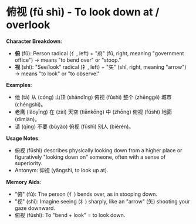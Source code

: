 # **俯视 (fǔ shì) - To look down at / overlook**

**Character Breakdown**:  
- **俯** (fǔ): Person radical (亻, left) + "府" (fǔ, right, meaning "government office") → means "to bend over" or "stoop."  
- **视** (shì): "See/look" radical (礻, left) + "矢" (shǐ, right, meaning "arrow") → means "to look" or "to observe."

**Examples**:  
- 他 (tā) 从 (cóng) 山顶 (shāndǐng) 俯视 (fǔshì) 整个 (zhěnggè) 城市 (chéngshì)。  
- 老鹰 (lǎoyīng) 在 (zài) 天空 (tiānkōng) 中 (zhōng) 俯视 (fǔshì) 地面 (dìmiàn)。  
- 请 (qǐng) 不要 (bùyào) 俯视 (fǔshì) 别人 (biérén)。

**Usage Notes**:  
- 俯视 (fǔshì) describes physically looking down from a higher place or figuratively "looking down on" someone, often with a sense of superiority.  
- Antonym: 仰视 (yǎngshì, to look up at).

**Memory Aids**:  
- "俯" (fǔ): The person (亻) bends over, as in stooping down.  
- "视" (shì): Imagine seeing (礻) sharply, like an "arrow" (矢) shooting your gaze downward.  
- 俯视 (fǔshì): To "bend + look" = to look down.